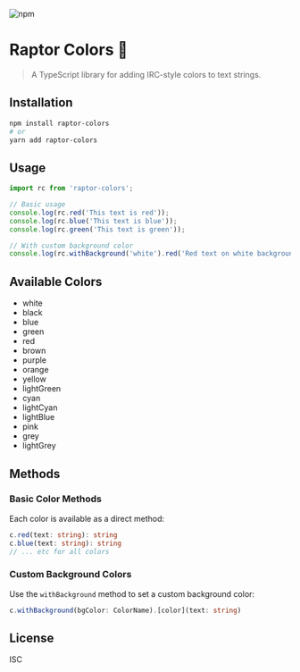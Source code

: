 ![npm](https://img.shields.io/npm/v/raptor-colors?style=plastic)

# Raptor Colors 🐡

> A TypeScript library for adding IRC-style colors to text strings.

## Installation

```bash
npm install raptor-colors
# or
yarn add raptor-colors
```

## Usage

```typescript
import rc from 'raptor-colors';

// Basic usage
console.log(rc.red('This text is red'));
console.log(rc.blue('This text is blue'));
console.log(rc.green('This text is green'));

// With custom background color
console.log(rc.withBackground('white').red('Red text on white background'));
```

## Available Colors

- white
- black
- blue
- green
- red
- brown
- purple
- orange
- yellow
- lightGreen
- cyan
- lightCyan
- lightBlue
- pink
- grey
- lightGrey

## Methods

### Basic Color Methods

Each color is available as a direct method:
```typescript
c.red(text: string): string
c.blue(text: string): string
// ... etc for all colors
```

### Custom Background Colors

Use the `withBackground` method to set a custom background color:
```typescript
c.withBackground(bgColor: ColorName).[color](text: string)
```

## License

ISC 